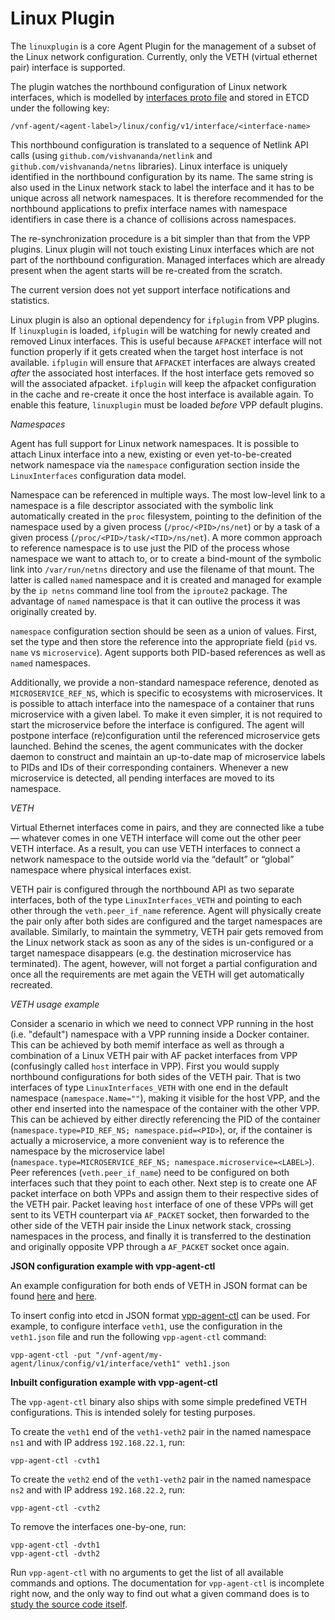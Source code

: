 # Linux Plugin

The `linuxplugin` is a core Agent Plugin for the management of a subset of the Linux
network configuration. Currently, only the VETH (virtual ethernet pair) interface is supported.

The plugin watches the northbound configuration of Linux network interfaces,
which is modelled by [interfaces proto file](model/interfaces/interfaces.proto)
and stored in ETCD under the following key:

```
/vnf-agent/<agent-label>/linux/config/v1/interface/<interface-name>
```

This northbound configuration is translated to a sequence of Netlink API
calls (using `github.com/vishvananda/netlink` and `github.com/vishvananda/netns` libraries).
Linux interface is uniquely identified in the northbound configuration by its name. The same string is also used
in the Linux network stack to label the interface and it has to be unique across all network namespaces.
It is therefore recommended for the northbound applications to prefix interface names with namespace
identifiers in case there is a chance of collisions across namespaces.

The re-synchronization procedure is a bit simpler than that from the VPP plugins. Linux plugin will not touch existing
Linux interfaces which are not part of the northbound configuration. Managed interfaces which are already present when
the agent starts will be re-created from the scratch.

The current version does not yet support interface notifications and statistics.

Linux plugin is also an optional dependency for `ifplugin` from VPP plugins. If `linuxplugin` is loaded, `ifplugin` will
be watching for newly created and removed Linux interfaces. This is useful because `AFPACKET` interface will not function
properly if it gets created when the target host interface is not available. `ifplugin` will ensure that `AFPACKET` interfaces
are always created *after* the associated host interfaces. If the host interface gets removed so will the associated
afpacket. `ifplugin` will keep the afpacket configuration in the cache and re-create it once the host interface is available again.
To enable this feature, `linuxplugin` must be loaded *before* VPP default plugins.


*Namespaces*

Agent has full support for Linux network namespaces. It is possible to attach Linux interface into a new, existing
or even yet-to-be-created network namespace via the `namespace` configuration section inside the `LinuxInterfaces` configuration data model.

Namespace can be referenced in multiple ways. The most low-level link to a namespace is
a file descriptor associated with the symbolic link automatically created in the `proc` filesystem, pointing to the definition
of the namespace used by a given process (`/proc/<PID>/ns/net`) or by a task of a given process (`/proc/<PID>/task/<TID>/ns/net`).
A more common approach to reference namespace is to use just the PID of the process whose
namespace we want to attach to, or to create a bind-mount of the symbolic link into `/var/run/netns` directory and use the
filename of that mount. The latter is called `named` namespace and it is created and managed for example by
the `ip netns` command line tool from the `iproute2` package. The advantage of `named` namespace
is that it can outlive the process it was originally created by.

`namespace` configuration section should be seen as a union of values. First, set the type and then store the reference
into the appropriate field (`pid` vs. `name` vs `microservice`).
Agent supports both PID-based references as well as `named` namespaces.

Additionally, we provide a non-standard namespace reference, denoted as `MICROSERVICE_REF_NS`, which is specific to ecosystems
with microservices. It is possible to attach interface into the namespace of a container that runs microservice with a given label.
To make it even simpler, it is not required to start the microservice before the interface is configured. The agent will postpone
interface (re)configuration until the referenced microservice gets launched. Behind the scenes, the agent communicates with
the docker daemon to construct and maintain an up-to-date map of microservice labels to PIDs and IDs of their corresponding
containers. Whenever a new microservice is detected, all pending interfaces are moved to its namespace.

*VETH*

Virtual Ethernet interfaces come in pairs, and they are connected like a tube — whatever comes in one VETH
interface will come out the other peer VETH interface. As a result, you can use VETH interfaces to connect
a network namespace to the outside world via the “default” or “global” namespace where physical interfaces
exist.

VETH pair is configured through the northbound API as two separate interfaces, both of the type `LinuxInterfaces_VETH`
and pointing to each other through the `veth.peer_if_name` reference.
Agent will physically create the pair only after both sides are configured and the target namespaces are available. 
Similarly, to maintain the symmetry, VETH pair gets removed from the Linux network stack as soon as any of the sides is
un-configured or a target namespace disappears (e.g. the destination microservice has terminated). The agent, however,
will not forget a partial configuration and once all the requirements are met again the VETH will get automatically recreated. 

*VETH usage example*

Consider a scenario in which we need to connect VPP running in the host (i.e. "default")
namespace with a VPP running inside a Docker container. This can be achieved by both memif interface
as well as through a combination of a Linux VETH pair with AF packet interfaces from VPP (confusingly called `host` interface in VPP).
First you would supply northbound configurations for both sides of the VETH pair. That is two interfaces
of type `LinuxInterfaces_VETH` with one end in the default namespace (`namespace.Name=""`), making it visible for the host VPP,
and the other end inserted into the namespace of the container with the other VPP. This can be achieved by either directly referencing
the PID of the container (`namespace.type=PID_REF_NS; namespace.pid=<PID>`), or, if the container is actually a microservice,
a more convenient way is to reference the namespace by the microservice label
(`namespace.type=MICROSERVICE_REF_NS; namespace.microservice=<LABEL>`).
Peer references (`veth.peer_if_name`) need to be configured on both interfaces such that they point to each other.
Next step is to create one AF packet interface on both VPPs and assign them to their respective sides of the VETH pair.
Packet leaving `host` interface of one of these VPPs will get sent to its VETH counterpart via `AF_PACKET` socket, then forwarded
to the other side of the VETH pair inside the Linux network stack, crossing namespaces in the process, and finally it is transferred
to the destination and originally opposite VPP through a `AF_PACKET` socket once again.

**JSON configuration example with vpp-agent-ctl**

An example configuration for both ends of VETH in JSON format can
be found [here](../../cmd/vpp-agent-ctl/json/veth1.json) and [here](../../cmd/vpp-agent-ctl/json/veth2.json).

To insert config into etcd in JSON format [vpp-agent-ctl](../../cmd/vpp-agent-ctl/main.go)
can be used. For example, to configure interface `veth1`, use the configuration in the `veth1.json` file and
run the following `vpp-agent-ctl` command:
```
vpp-agent-ctl -put "/vnf-agent/my-agent/linux/config/v1/interface/veth1" veth1.json
```

**Inbuilt configuration example with vpp-agent-ctl**

The `vpp-agent-ctl` binary also ships with some simple predefined VETH configurations.
This is intended solely for testing purposes.

To create the `veth1` end of the `veth1-veth2` pair in the named namespace `ns1` and with IP address `192.168.22.1`, run:
```
vpp-agent-ctl -cvth1
```

To create the `veth2` end of the `veth1-veth2` pair in the named namespace `ns2` and with IP address `192.168.22.2`, run:
```
vpp-agent-ctl -cvth2
```

To remove the interfaces one-by-one, run:
```
vpp-agent-ctl -dvth1
vpp-agent-ctl -dvth2
```

Run `vpp-agent-ctl` with no arguments to get the list of all available commands and options.
The documentation for `vpp-agent-ctl` is incomplete right now, and the only way to find out
what a given command does is to [study the source code itself](../../cmd/vpp-agent-ctl/main.go).